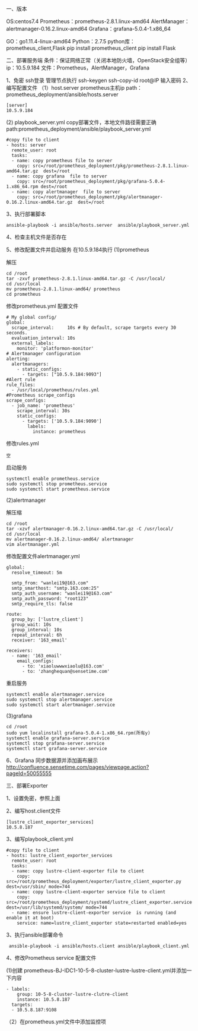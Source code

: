 一、版本

OS:centos7.4
Prometheus：prometheus-2.8.1.linux-amd64
AlertManager：alertmanager-0.16.2.linux-amd64
Grafana：grafana-5.0.4-1.x86_64

GO：go1.11.4-linux-amd64
Python：2.7.5
python库：prometheus_client,Flask
	pip install prometheus_client
	pip install  Flask




二、部署服务端
条件：保证网络正常（关闭本地防火墙，OpenStack安全组等）
ip：10.5.9.184
文件：Prometheus，AlertManager，Grafana

1、免密 ssh登录
管理节点执行
	ssh-keygen
	ssh-copy-id root@IP
	输入密码
2、编写配置文件
（1）host.server
prometheus主机ip
path：prometheus_deployment/ansible/hosts.server 
```
[server]
10.5.9.184
```

(2) playbook_server.yml
copy部署文件，本地文件路径需要正确
path:prometheus_deployment/ansible/playbook_server.yml
```
#copy file to client
- hosts: server
  remote_user: root
  tasks:
  - name: copy prometheus file to server
    copy: src=/root/prometheus_deployment/pkg/prometheus-2.8.1.linux-amd64.tar.gz  dest=/root
  - name: copy grafana  file to server
    copy: src=/root/prometheus_deployment/pkg/grafana-5.0.4-1.x86_64.rpm dest=/root
  - name: copy alertmanager  file to server
    copy: src=/root/prometheus_deployment/pkg/alertmanager-0.16.2.linux-amd64.tar.gz  dest=/root
```

3、执行部署脚本
```
ansible-playbook -i ansible/hosts.server  ansible/playbook_server.yml
``` 

4、检查主机文件是否存在

5、修改配置文件并启动服务
在10.5.9.184执行
(1)prometheus

解压
```
cd /root
tar -zxvf prometheus-2.8.1.linux-amd64.tar.gz -C /usr/local/
cd /usr/local
mv prometheus-2.8.1.linux-amd64/ prometheus
cd prometheus
```

修改prometheus.yml 配置文件
```
# My global config/
global:
  scrape_interval:     10s # By default, scrape targets every 30 seconds.
  evaluation_interval: 10s
  external_labels:
    monitor: 'platformon-monitor'
# Alertmanager configuration
alerting:
  alertmanagers:
    - static_configs:
      - targets: ["10.5.9.184:9093"]
#Alert rule
rule_files:
  - /usr/local/prometheus/rules.yml
#Prometheus scrape_configs
scrape_configs:
  - job_name: 'prometheus'
    scrape_interval: 30s
    static_configs:
      - targets: ['10.5.9.184:9090']
        labels:
          instance: prometheus

```

修改rules.yml
```
空
```


启动服务
```
systemctl enable prometheus.service 
sudo systemctl stop prometheus.service 
sudo systemctl start prometheus.service 
```



(2)alertmanager

解压缩
```
cd /root
tar -xzvf alertmanager-0.16.2.linux-amd64.tar.gz -C /usr/local/
cd /usr/local
mv alertmanager-0.16.2.linux-amd64/ alertmanager
vim alertmanager.yml

```

修改配置文件alertmanager.yml
```
global:
  resolve_timeout: 5m
  
  smtp_from: "wanlei19@163.com"
  smtp_smarthost: "smtp.163.com:25"
  smtp_auth_username: "wanlei19@163.com"
  smtp_auth_password: "root123"
  smtp_require_tls: false

route:
  group_by: ['lustre_client']
  group_wait: 10s
  group_interval: 10s
  repeat_interval: 6h
  receiver: '163_email'

receivers:
  - name: '163_email'
    email_configs:
      - to: 'xiaoluwwwxiaolu@163.com'
      - to: 'zhanghequan@sensetime.com'
```

重启服务
```
systemctl enable alertmanager.service
sudo systemctl stop alertmanager.service
sudo systemctl start alertmanager.service
```
(3)grafana
```
cd /root
sudo yum localinstall grafana-5.0.4-1.x86_64.rpm(所有y)
systemctl enable grafana-server.service
systemctl stop grafana-server.service
systemctl start grafana-server.service
```

6、Grafana 同步数据源并添加画布展示
http://confluence.sensetime.com/pages/viewpage.action?pageId=50055555



三、部署Exporter

1、设置免密，参照上面

2、编写host.client文件
```
[lustre_client_exporter_services]
10.5.8.187
```

3、编写playbook_client.yml
```
#copy file to client
- hosts: lustre_client_exporter_services
  remote_user: root
  tasks:
  - name: copy lustre-client-exporter file to client
    copy: src=/root/prometheus_deployment/exporter/lustre_client_exporter.py dest=/usr/sbin/ mode=744
  - name: copy lustre-client-exporter service file to client
    copy: src=/root/prometheus_deployment/systemd/lustre_client_exporter.service  dest=/usr/lib/systemd/system/ mode=744
  - name: ensure lustre-client-exporter service  is running (and enable it at boot)
    service: name=lustre_client_exporter state=restarted enabled=yes
```
3、执行ansible部署命令

```
 ansible-playbook -i ansible/hosts.client ansible/playbook_client.yml
```

4、修改Prometheus service 配置文件

(1)创建 prometheus-BJ-IDC1-10-5-8-cluster-lustre-lustre-client.yml并添加一下内容
```
- labels:
    group: 10-5-8-cluster-lustre-clutre-client
    instance: 10.5.8.187
  targets:
  - 10.5.8.187:9108
```

（2）在prometheus.yml文件中添加监控项








